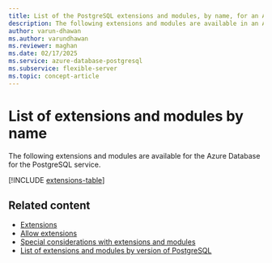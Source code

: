 ```yaml
---
title: List of the PostgreSQL extensions and modules, by name, for an Azure Database for PostgreSQL flexible server|
description: The following extensions and modules are available in an Azure Database for the PostgreSQL flexible server.
author: varun-dhawan
ms.author: varundhawan
ms.reviewer: maghan
ms.date: 02/17/2025
ms.service: azure-database-postgresql
ms.subservice: flexible-server
ms.topic: concept-article
---
```


# List of extensions and modules by name

The following extensions and modules are available for the Azure Database for the PostgreSQL service.

[!INCLUDE [extensions-table](includes/extensions-table.md)]

## Related content

- [Extensions](concepts-extensions.md)
- [Allow extensions](how-to-allow-extensions.md)
- [Special considerations with extensions and modules](concepts-extensions-considerations.md)
- [List of extensions and modules by version of PostgreSQL](concepts-extensions-by-engine.md)
